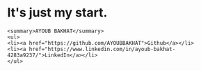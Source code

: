 # It's just my start.
    <summary>AYOUB BAKHAT</summary>
    <ul>
    <li><a href="https://github.com/AYOUBBAKHAT">Github</a></li>
    <li><a href="https://www.linkedin.com/in/ayoub-bakhat-4283a9237/">LinkedIn</a></li>
    </ul>
